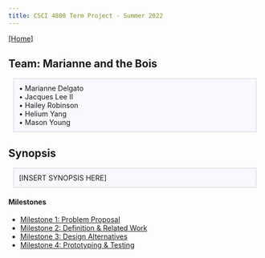 ```yaml
---
title: CSCI 4800 Term Project - Summer 2022
---
```

[[Home]](/index.md)
## Team: Marianne and the Bois
<div style="background: ghostwhite; 
            padding: 10px; 
            border: 1px solid lightgray; 
            margin: 10px;">
• Marianne Delgato <br>
• Jacques Lee II <br>
• Hailey Robinson <br>
• Helium Yang <br>
• Mason Young
            </div>

## Synopsis

<div style="background: ghostwhite; 
            padding: 10px; 
            border: 1px solid lightgray; 
            margin: 10px;">
[INSERT SYNOPSIS HERE]
            </div>

#### Milestones

- [Milestone 1: Problem Proposal](/milestone1.md)
- [Milestone 2: Definition & Related Work](/milestone2.md)
- [Milestone 3: Design Alternatives](/milestone3.md)
- [Milestone 4: Prototyping & Testing](/milestone4.md)
